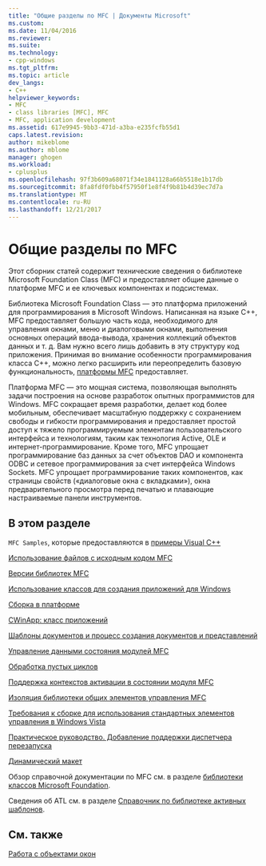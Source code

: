 ```yaml
---
title: "Общие разделы по MFC | Документы Microsoft"
ms.custom: 
ms.date: 11/04/2016
ms.reviewer: 
ms.suite: 
ms.technology:
- cpp-windows
ms.tgt_pltfrm: 
ms.topic: article
dev_langs:
- C++
helpviewer_keywords:
- MFC
- class libraries [MFC], MFC
- MFC, application development
ms.assetid: 617e9945-9bb3-471d-a3ba-e235fcfb55d1
caps.latest.revision: 
author: mikeblome
ms.author: mblome
manager: ghogen
ms.workload:
- cplusplus
ms.openlocfilehash: 97f3b609a68071f34e1841128a66b5518e1b17db
ms.sourcegitcommit: 8fa8fdf0fbb4f57950f1e8f4f9b81b4d39ec7d7a
ms.translationtype: MT
ms.contentlocale: ru-RU
ms.lasthandoff: 12/21/2017
---
```

# <a name="general-mfc-topics"></a>Общие разделы по MFC
Этот сборник статей содержит технические сведения о библиотеке Microsoft Foundation Class (MFC) и предоставляет общие данные о платформе MFC и ее ключевых компонентах и подсистемах.  
  
 Библиотека Microsoft Foundation Class — это платформа приложений для программирования в Microsoft Windows. Написанная на языке C++, MFC предоставляет большую часть кода, необходимого для управления окнами, меню и диалоговыми окнами, выполнения основных операций ввода-вывода, хранения коллекций объектов данных и т. д. Вам нужно всего лишь добавить в эту структуру код приложения. Принимая во внимание особенности программирования класса C++, можно легко расширить или переопределить базовую функциональность, [платформы MFC](../mfc/framework-mfc.md) предоставляет.  
  
 Платформа MFC — это мощная система, позволяющая выполнять задачи построения на основе разработок опытных программистов для Windows. MFC сокращает время разработки, делает код более мобильным, обеспечивает масштабную поддержку с сохранением свободы и гибкости программирования и предоставляет простой доступ к тяжело программируемым элементам пользовательского интерфейса и технологиям, таким как технология Active, OLE и интернет-программирование. Кроме того, MFC упрощает программирование баз данных за счет объектов DAO и компонента ODBC и сетевое программирования за счет интерфейса Windows Sockets. MFC упрощает программирование таких компонентов, как страницы свойств («диалоговые окна с вкладками»), окна предварительного просмотра перед печатью и плавающие настраиваемые панели инструментов.  
  
## <a name="in-this-section"></a>В этом разделе  
 `MFC Samples`, которые предоставляются в [примеры Visual C++](../visual-cpp-samples.md)  
  
 [Использование файлов с исходным кодом MFC](../mfc/using-the-mfc-source-files.md)  
  
 [Версии библиотек MFC](../mfc/mfc-library-versions.md)  
  
 [Использование классов для создания приложений для Windows](../mfc/using-the-classes-to-write-applications-for-windows.md)  
  
 [Сборка в платформе](../mfc/building-on-the-framework.md)  
  
 [CWinApp: класс приложений](../mfc/cwinapp-the-application-class.md)  
  
 [Шаблоны документов и процесс создания документов и представлений](../mfc/document-templates-and-the-document-view-creation-process.md)  
  
 [Управление данными состояния модулей MFC](../mfc/managing-the-state-data-of-mfc-modules.md)  
  
 [Обработка пустых циклов](../mfc/idle-loop-processing.md)  
  
 [Поддержка контекстов активации в состоянии модуля MFC](../mfc/support-for-activation-contexts-in-the-mfc-module-state.md)  
  
 [Изоляция библиотеки общих элементов управления MFC](../mfc/isolation-of-the-mfc-common-controls-library.md)  
  
 [Требования к сборке для использования стандартных элементов управления в Windows Vista](../mfc/build-requirements-for-windows-vista-common-controls.md)  
  
 [Практическое руководство. Добавление поддержки диспетчера перезапуска](../mfc/how-to-add-restart-manager-support.md)  
  
 [Динамический макет](../mfc/dynamic-layout.md)  
  
 Обзор справочной документации по MFC см. в разделе [библиотеки классов Microsoft Foundation](../mfc/mfc-desktop-applications.md).  
  
 Сведения об ATL см. в разделе [Справочник по библиотеке активных шаблонов](../atl/atl-class-overview.md).  
  
## <a name="see-also"></a>См. также  
 [Работа с объектами окон](../mfc/working-with-window-objects.md)

